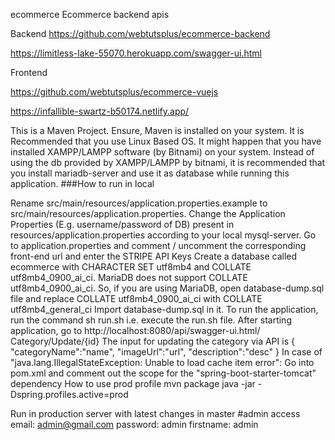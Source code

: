ecommerce
Ecommerce backend apis

Backend https://github.com/webtutsplus/ecommerce-backend

https://limitless-lake-55070.herokuapp.com/swagger-ui.html

Frontend

https://github.com/webtutsplus/ecommerce-vuejs

https://infallible-swartz-b50174.netlify.app/

This is a Maven Project. Ensure, Maven is installed on your system.
It is Recommended that you use Linux Based OS.
It might happen that you have installed XAMPP/LAMPP software (by Bitnami) on your system. Instead of using the db provided by XAMPP/LAMPP by bitnami, it is recommended that you install mariadb-server and use it as database while running this application.
###How to run in local

Rename src/main/resources/application.properties.example to src/main/resources/application.properties.
Change the Application Properties (E.g. username/password of DB) present in resources/application.properties according to your local mysql-server.
Go to application.properties and comment / uncomment the corresponding front-end url and enter the STRIPE API Keys
Create a database called ecommerce with CHARACTER SET utf8mb4 and COLLATE utf8mb4_0900_ai_ci. MariaDB does not support COLLATE utf8mb4_0900_ai_ci. So, if you are using MariaDB, open database-dump.sql file and replace COLLATE utf8mb4_0900_ai_ci with COLLATE utf8mb4_general_ci
Import database-dump.sql in it.
To run the application, run the command sh run.sh i.e. execute the run.sh file.
After starting application, go to http://localhost:8080/api/swagger-ui.html/
Category/Update/{id}
The input for updating the category via API is
{
    "categoryName":"name",
    "imageUrl":"url",
    "description":"desc"
}
In case of "java.lang.IllegalStateException: Unable to load cache item error":
Go into pom.xml and comment out the scope for the "spring-boot-starter-tomcat" dependency
How to use prod profile
mvn package java -jar -Dspring.profiles.active=prod

Run in production server with latest changes in master
#admin access email: admin@gmail.com password: admin firstname: admin


